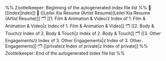 %% Zoottelkeeper: Beginning of the autogenerated index file list  %%
📄 [[Index|Index]]
📄 [[Leilei Xia Resume (Artist Resume)|Leilei Xia Resume (Artist Resume)]]
🗂️ [[1. Film & Animation & Video/z Index of 1. Film & Animation & Video|z Index of 1. Film & Animation & Video]]
🗂️ [[2. Body & Touch/z Index of 2. Body & Touch|z Index of 2. Body & Touch]]
🗂️ [[3. Other Engagements/z Index of 3. Other Engagements|z Index of 3. Other Engagements]]
🗂️ [[private/z Index of private|z Index of private]]
%% Zoottelkeeper: End of the autogenerated index file list  %%
